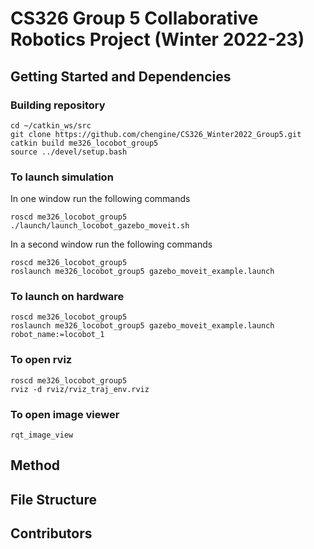 # CS326 Group 5 Collaborative Robotics Project (Winter 2022-23)

## Getting Started and Dependencies

### Building repository

```
cd ~/catkin_ws/src
git clone https://github.com/chengine/CS326_Winter2022_Group5.git
catkin build me326_locobot_group5
source ../devel/setup.bash
```

### To launch simulation

In one window run the following commands
```
roscd me326_locobot_group5
./launch/launch_locobot_gazebo_moveit.sh
```

In a second window run the following commands
```
roscd me326_locobot_group5
roslaunch me326_locobot_group5 gazebo_moveit_example.launch
```

### To launch on hardware
```
roscd me326_locobot_group5
roslaunch me326_locobot_group5 gazebo_moveit_example.launch robot_name:=locobot_1
```

### To open rviz
```
roscd me326_locobot_group5
rviz -d rviz/rviz_traj_env.rviz
```

### To open image viewer
```
rqt_image_view
```

## Method

## File Structure

## Contributors
